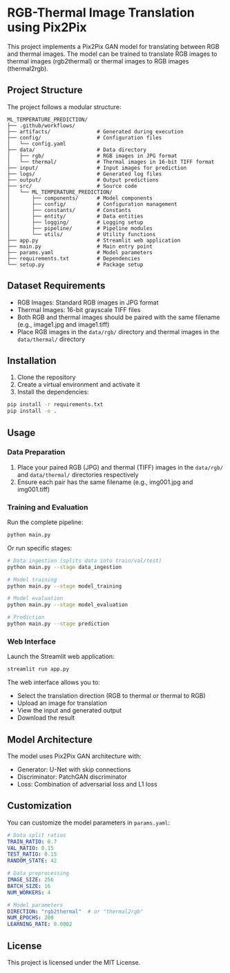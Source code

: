 # RGB-Thermal Image Translation using Pix2Pix

This project implements a Pix2Pix GAN model for translating between RGB and thermal images. The model can be trained to translate RGB images to thermal images (rgb2thermal) or thermal images to RGB images (thermal2rgb).

## Project Structure

The project follows a modular structure:

```
ML_TEMPERATURE_PREDICTION/
├── .github/workflows/
├── artifacts/               # Generated during execution
├── config/                  # Configuration files
│   └── config.yaml
├── data/                    # Data directory
│   ├── rgb/                 # RGB images in JPG format
│   └── thermal/             # Thermal images in 16-bit TIFF format
├── input/                   # Input images for prediction
├── logs/                    # Generated log files
├── output/                  # Output predictions
├── src/                     # Source code
│   └── ML_TEMPERATURE_PREDICTION/
│       ├── components/      # Model components
│       ├── config/          # Configuration management
│       ├── constants/       # Constants
│       ├── entity/          # Data entities
│       ├── logging/         # Logging setup
│       ├── pipeline/        # Pipeline modules
│       └── utils/           # Utility functions
├── app.py                   # Streamlit web application
├── main.py                  # Main entry point
├── params.yaml              # Model parameters
├── requirements.txt         # Dependencies
└── setup.py                 # Package setup
```

## Dataset Requirements

- RGB Images: Standard RGB images in JPG format
- Thermal Images: 16-bit grayscale TIFF files
- Both RGB and thermal images should be paired with the same filename (e.g., image1.jpg and image1.tiff)
- Place RGB images in the `data/rgb/` directory and thermal images in the `data/thermal/` directory

## Installation

1. Clone the repository
2. Create a virtual environment and activate it
3. Install the dependencies:

```bash
pip install -r requirements.txt
pip install -e .
```

## Usage

### Data Preparation

1. Place your paired RGB (JPG) and thermal (TIFF) images in the `data/rgb/` and `data/thermal/` directories respectively
2. Ensure each pair has the same filename (e.g., img001.jpg and img001.tiff)

### Training and Evaluation

Run the complete pipeline:

```bash
python main.py
```

Or run specific stages:

```bash
# Data ingestion (splits data into train/val/test)
python main.py --stage data_ingestion

# Model training
python main.py --stage model_training

# Model evaluation
python main.py --stage model_evaluation

# Prediction
python main.py --stage prediction
```

### Web Interface

Launch the Streamlit web application:

```bash
streamlit run app.py
```

The web interface allows you to:
- Select the translation direction (RGB to thermal or thermal to RGB)
- Upload an image for translation
- View the input and generated output
- Download the result

## Model Architecture

The model uses Pix2Pix GAN architecture with:
- Generator: U-Net with skip connections
- Discriminator: PatchGAN discriminator
- Loss: Combination of adversarial loss and L1 loss

## Customization

You can customize the model parameters in `params.yaml`:

```yaml
# Data split ratios
TRAIN_RATIO: 0.7
VAL_RATIO: 0.15
TEST_RATIO: 0.15
RANDOM_STATE: 42

# Data preprocessing
IMAGE_SIZE: 256
BATCH_SIZE: 16
NUM_WORKERS: 4

# Model parameters
DIRECTION: "rgb2thermal"  # or "thermal2rgb"
NUM_EPOCHS: 200
LEARNING_RATE: 0.0002
```

## License

This project is licensed under the MIT License.